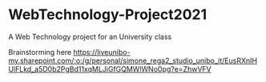 # WebTechnology-Project2021
A Web Technology project for an University class

Brainstorming here https://liveunibo-my.sharepoint.com/:o:/g/personal/simone_rega2_studio_unibo_it/EusRXnIHUlFLkd_a5D0b2PgBd11xqMLJiGfGQMWlWNo0pg?e=ZhwVFV
